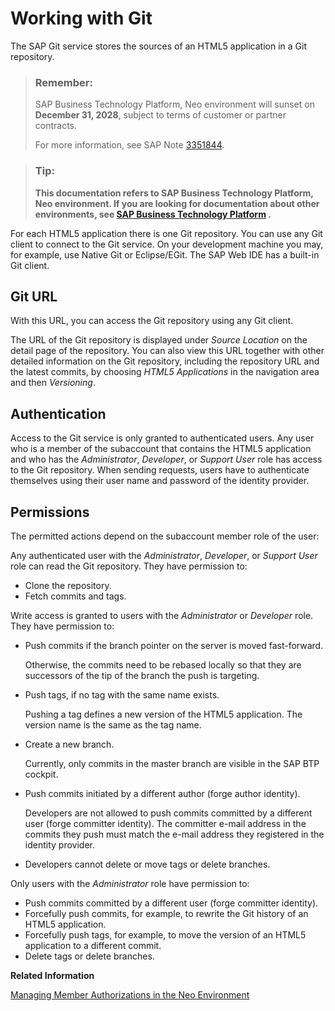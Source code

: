 <!-- loio24af1f57105545a69bb4201ec23b151b -->

# Working with Git

The SAP Git service stores the sources of an HTML5 application in a Git repository.

> ### Remember:  
> SAP Business Technology Platform, Neo environment will sunset on **December 31, 2028**, subject to terms of customer or partner contracts.
> 
> For more information, see SAP Note [3351844](https://me.sap.com/notes/3351844).

> ### Tip:  
> **This documentation refers to SAP Business Technology Platform, Neo environment. If you are looking for documentation about other environments, see [SAP Business Technology Platform](https://help.sap.com/docs/btp/sap-business-technology-platform/sap-business-technology-platform?version=Cloud) .**

For each HTML5 application there is one Git repository. You can use any Git client to connect to the Git service. On your development machine you may, for example, use Native Git or Eclipse/EGit. The SAP Web IDE has a built-in Git client.



## Git URL

With this URL, you can access the Git repository using any Git client.

The URL of the Git repository is displayed under *Source Location* on the detail page of the repository. You can also view this URL together with other detailed information on the Git repository, including the repository URL and the latest commits, by choosing *HTML5 Applications* in the navigation area and then *Versioning*.



## Authentication

Access to the Git service is only granted to authenticated users. Any user who is a member of the subaccount that contains the HTML5 application and who has the *Administrator*, *Developer*, or *Support User* role has access to the Git repository. When sending requests, users have to authenticate themselves using their user name and password of the identity provider.



## Permissions

The permitted actions depend on the subaccount member role of the user:

Any authenticated user with the *Administrator*, *Developer*, or *Support User* role can read the Git repository. They have permission to:

-   Clone the repository.
-   Fetch commits and tags.

Write access is granted to users with the *Administrator* or *Developer* role. They have permission to:

-   Push commits if the branch pointer on the server is moved fast-forward.

    Otherwise, the commits need to be rebased locally so that they are successors of the tip of the branch the push is targeting.

-   Push tags, if no tag with the same name exists.

    Pushing a tag defines a new version of the HTML5 application. The version name is the same as the tag name.

-   Create a new branch.

    Currently, only commits in the master branch are visible in the SAP BTP cockpit.

-   Push commits initiated by a different author \(forge author identity\).

    Developers are not allowed to push commits committed by a different user \(forge committer identity\). The committer e-mail address in the commits they push must match the e-mail address they registered in the identity provider.

-   Developers cannot delete or move tags or delete branches.

Only users with the *Administrator* role have permission to:

-   Push commits committed by a different user \(forge committer identity\).
-   Forcefully push commits, for example, to rewrite the Git history of an HTML5 application.
-   Forcefully push tags, for example, to move the version of an HTML5 application to a different commit.
-   Delete tags or delete branches.

**Related Information**  


[Managing Member Authorizations in the Neo Environment](../50-administration-and-ops-neo/managing-member-authorizations-in-the-neo-environment-a1ab5c4.md "SAP BTP includes predefined platform roles that support the typical tasks performed by users when interacting with the platform. In addition, subaccount administrators can combine various scopes into a custom platform role that addresses their individual requirements.")

